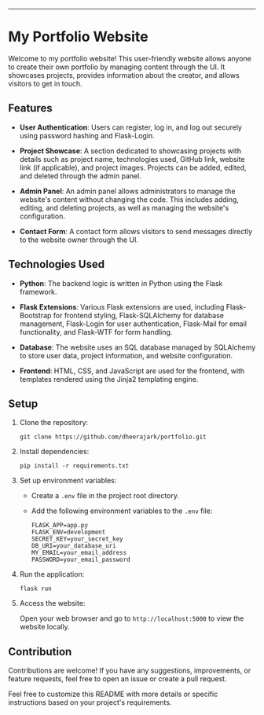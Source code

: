
---

# My Portfolio Website

Welcome to my portfolio website! This user-friendly website allows anyone to create their own portfolio by managing content through the UI. It showcases projects, provides information about the creator, and allows visitors to get in touch.

## Features

- **User Authentication**: Users can register, log in, and log out securely using password hashing and Flask-Login.

- **Project Showcase**: A section dedicated to showcasing projects with details such as project name, technologies used, GitHub link, website link (if applicable), and project images. Projects can be added, edited, and deleted through the admin panel.

- **Admin Panel**: An admin panel allows administrators to manage the website's content without changing the code. This includes adding, editing, and deleting projects, as well as managing the website's configuration.

- **Contact Form**: A contact form allows visitors to send messages directly to the website owner through the UI.

## Technologies Used

- **Python**: The backend logic is written in Python using the Flask framework.

- **Flask Extensions**: Various Flask extensions are used, including Flask-Bootstrap for frontend styling, Flask-SQLAlchemy for database management, Flask-Login for user authentication, Flask-Mail for email functionality, and Flask-WTF for form handling.

- **Database**: The website uses an SQL database managed by SQLAlchemy to store user data, project information, and website configuration.

- **Frontend**: HTML, CSS, and JavaScript are used for the frontend, with templates rendered using the Jinja2 templating engine.

## Setup

1. Clone the repository:

   ```
   git clone https://github.com/dheerajark/portfolio.git
   ```

2. Install dependencies:

   ```
   pip install -r requirements.txt
   ```

3. Set up environment variables:

   - Create a `.env` file in the project root directory.
   - Add the following environment variables to the `.env` file:

     ```
     FLASK_APP=app.py
     FLASK_ENV=development
     SECRET_KEY=your_secret_key
     DB_URI=your_database_uri
     MY_EMAIL=your_email_address
     PASSWORD=your_email_password
     ```

4. Run the application:

   ```
   flask run
   ```

5. Access the website:

   Open your web browser and go to `http://localhost:5000` to view the website locally.

## Contribution

Contributions are welcome! If you have any suggestions, improvements, or feature requests, feel free to open an issue or create a pull request.



Feel free to customize this README with more details or specific instructions based on your project's requirements.